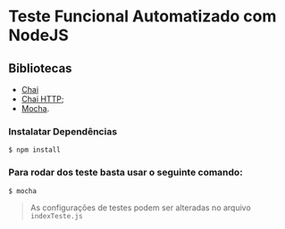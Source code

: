 # Teste Funcional Automatizado com NodeJS

## Bibliotecas
* [Chai](https://www.chaijs.com/api/)
* [Chai HTTP](https://www.chaijs.com/plugins/chai-http/);
* [Mocha](https://mochajs.org/).

### Instalatar Dependências
``
$ npm install
``
### Para rodar dos teste basta usar o seguinte comando:
``
$ mocha
``

> As configurações de testes podem ser alteradas no arquivo ``indexTeste.js``
